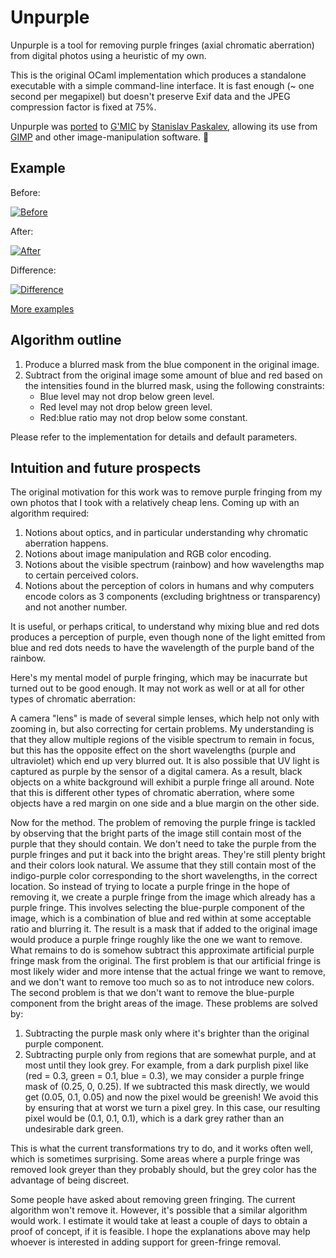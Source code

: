 Unpurple
========

Unpurple is a tool for removing purple fringes (axial chromatic aberration)
from digital photos using a heuristic of my own.

This is the original OCaml implementation which produces a standalone
executable with a simple command-line interface.
It is fast enough (~ one second per megapixel) but doesn't
preserve Exif data and the JPEG compression factor is fixed at 75%.

Unpurple was
[ported](https://github.com/dtschump/gmic-community/blob/master/include/stanislav_paskalev.gmic)
to [G'MIC](https://gmic.eu/)
by [Stanislav Paskalev](https://github.com/solarsea), allowing its use from
[GIMP](https://www.gimp.org/) and other image-manipulation software.
🎉

Example
-------

Before:

[<img src="https://mjambon.github.io/mjambon2016/purple-fringe/wikipedia-horsie.jpg" alt="Before"/>]()

After:

[<img src="https://mjambon.github.io/mjambon2016/purple-fringe/wikipedia-horsie-fixed.jpg" alt="After"/>]()

Difference:

[<img src="https://mjambon.github.io/mjambon2016/purple-fringe/wikipedia-horsie-diff.jpg" alt="Difference"/>]()

[More examples](https://mjambon.github.io/mjambon2016/purple-fringe/examples.html)

Algorithm outline
-----------------

1. Produce a blurred mask from the blue component in the original image.
2. Subtract from the original image some amount of blue and red based on the intensities found in the blurred mask, using the following constraints:
   * Blue level may not drop below green level.
   * Red level may not drop below green level.
   * Red:blue ratio may not drop below some constant.

Please refer to the implementation for details and default parameters.

Intuition and future prospects
------------------------------

The original motivation for this work was to remove purple fringing
from my own photos that I took with a relatively cheap lens. Coming up
with an algorithm required:

1. Notions about optics, and in particular understanding why chromatic
   aberration happens.
2. Notions about image manipulation and RGB color encoding.
3. Notions about the visible spectrum (rainbow) and how wavelengths
   map to certain perceived colors.
4. Notions about the perception of colors in humans and why computers
   encode colors as 3 components (excluding brightness or transparency) and
   not another number.

It is useful, or perhaps critical, to understand why mixing blue and
red dots produces a perception of purple, even though none of the
light emitted from blue and red dots needs to have the wavelength of
the purple band of the rainbow.

Here's my mental model of purple fringing, which may be inacurrate but
turned out to be good enough. It may not work as well or at all for
other types of chromatic aberration:

A camera "lens" is made of several simple lenses, which help not
only with zooming in, but also correcting for certain problems. My
understanding is that they allow multiple regions of the visible
spectrum to remain in focus, but this has the opposite effect on the
short wavelengths (purple and ultraviolet) which end up very blurred out.
It is also possible that UV light is captured as purple by the sensor
of a digital camera. As a result, black objects on a white background
will exhibit a purple fringe all around. Note that this is different
other types of chromatic aberration, where some objects have a red
margin on one side and a blue margin on the other side.

Now for the method. The problem of removing the purple fringe is
tackled by observing that the bright parts of the image still contain
most of the purple that they should contain. We don't need to take the
purple from the purple fringes and put it back into the bright
areas. They're still plenty bright and their colors look natural. We
assume that they still contain most of the indigo-purple color
corresponding to the short wavelengths, in the correct location. So
instead of trying to locate a purple fringe in the hope of removing
it, we create a purple fringe from the image which already has a
purple fringe.
This involves selecting the blue-purple component of the image, which
is a combination of blue and red within at some acceptable ratio and
blurring it. The result is a mask that if added to the original image
would produce a purple fringe roughly like the one we want to remove.
What remains to do is somehow subtract this approximate artificial
purple fringe mask from the original. The first problem is that our
artificial fringe is most likely wider and more intense that the
actual fringe we want to remove, and we don't want to remove too much
so as to not introduce new colors. The second problem is that we don't
want to remove the blue-purple component from the bright areas of the
image. These problems are solved by:

1. Subtracting the purple mask only where it's brighter than the
   original purple component.
2. Subtracting purple only from regions that are somewhat purple, and
   at most until they look grey. For example, from
   a dark purplish pixel like (red = 0.3, green = 0.1, blue = 0.3), we
   may consider a purple fringe mask of (0.25, 0, 0.25). If we
   subtracted this mask directly, we would get (0.05, 0.1, 0.05) and
   now the pixel would be greenish! We avoid this by ensuring that at
   worst we turn a pixel grey. In this case, our resulting pixel would
   be (0.1, 0.1, 0.1), which is a dark grey rather than an undesirable
   dark green.

This is what the current transformations try to do, and it works
often well, which is sometimes surprising. Some areas where a purple
fringe was removed look greyer than they probably should, but the grey
color has the advantage of being discreet.

Some people have asked about removing green fringing. The current
algorithm won't remove it. However, it's possible that a similar
algorithm would work. I estimate it would take at least a couple of
days to obtain a proof of concept, if it is feasible. I hope the
explanations above may help whoever is interested in adding support
for green-fringe removal.
